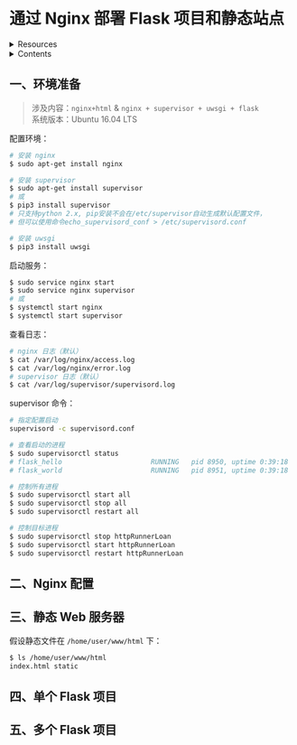 # 通过 Nginx 部署 Flask 项目和静态站点

<details>
<summary>Resources</summary>

- [uWSGI 官方中文文档](https://uwsgi-docs-zh.readthedocs.io/zh_CN/latest/index.html)  
- [Supervisor](http://www.supervisord.org/) — 进程管理系统。  
- [通过Nginx部署flask项目和静态站点 | 简书](https://www.jianshu.com/p/aed6b5204225)  
</details>

<details>
<summary>Contents</summary>

- [环境准备](#五)
</details>

## 一、环境准备

>涉及内容：`nginx+html` & `nginx + supervisor + uwsgi + flask`  
>系统版本：Ubuntu 16.04 LTS

配置环境：  
```sh
# 安装 nginx
$ sudo apt-get install nginx

# 安装 supervisor
$ sudo apt-get install supervisor
# 或
$ pip3 install supervisor
# 只支持python 2.x, pip安装不会在/etc/supervisor自动生成默认配置文件，
# 但可以使用命令echo_supervisord_conf > /etc/supervisord.conf

# 安装 uwsgi
$ pip3 install uwsgi
```

启动服务：  
```sh
$ sudo service nginx start
$ sudo service nginx supervisor
# 或
$ systemctl start nginx
$ systemctl start supervisor
```

查看日志：  
```sh
# nginx 日志（默认）
$ cat /var/log/nginx/access.log
$ cat /var/log/nginx/error.log
# supervisor 日志（默认）
$ cat /var/log/supervisor/supervisord.log
```

supervisor 命令：  
```sh
# 指定配置启动
supervisord -c supervisord.conf

# 查看启动的进程
$ sudo supervisorctl status
# flask_hello                      RUNNING   pid 8950, uptime 0:39:18
# flask_world                      RUNNING   pid 8951, uptime 0:39:18

# 控制所有进程
$ sudo supervisorctl start all
$ sudo supervisorctl stop all
$ sudo supervisorctl restart all

# 控制目标进程
$ sudo supervisorctl stop httpRunnerLoan
$ sudo supervisorctl start httpRunnerLoan
$ sudo supervisorctl restart httpRunnerLoan
```

## 二、Nginx 配置

## 三、静态 Web 服务器

假设静态文件在 `/home/user/www/html` 下：  
```sh
$ ls /home/user/www/html
index.html static
```

## 四、单个 Flask 项目

## 五、多个 Flask 项目
